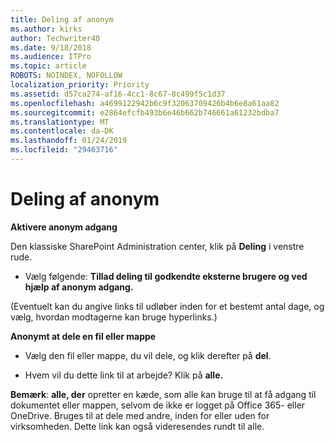 ```yaml
---
title: Deling af anonym
ms.author: kirks
author: Techwriter40
ms.date: 9/18/2018
ms.audience: ITPro
ms.topic: article
ROBOTS: NOINDEX, NOFOLLOW
localization_priority: Priority
ms.assetid: d57ca274-af16-4cc1-8c67-8c499f5c1d37
ms.openlocfilehash: a4699122942b6c9f32063709426b4b6e8a61aa82
ms.sourcegitcommit: e2864efcfb493b6e46b662b746661a61232bdba7
ms.translationtype: MT
ms.contentlocale: da-DK
ms.lasthandoff: 01/24/2019
ms.locfileid: "29463716"
---
```

# <a name="anonymous-sharing"></a>Deling af anonym

 **Aktivere anonym adgang**
  
Den klassiske SharePoint Administration center, klik på **Deling** i venstre rude. 
  
- Vælg følgende: **Tillad deling til godkendte eksterne brugere og ved hjælp af anonym adgang.**
  
(Eventuelt kan du angive links til udløber inden for et bestemt antal dage, og vælg, hvordan modtagerne kan bruge hyperlinks.)
    
 **Anonymt at dele en fil eller mappe**
  
- Vælg den fil eller mappe, du vil dele, og klik derefter på **del**. 
    
- Hvem vil du dette link til at arbejde? Klik på **alle.**
  
 **Bemærk**: **alle, der** opretter en kæde, som alle kan bruge til at få adgang til dokumentet eller mappen, selvom de ikke er logget på Office 365- eller OneDrive. Bruges til at dele med andre, inden for eller uden for virksomheden. Dette link kan også videresendes rundt til alle. 
    

